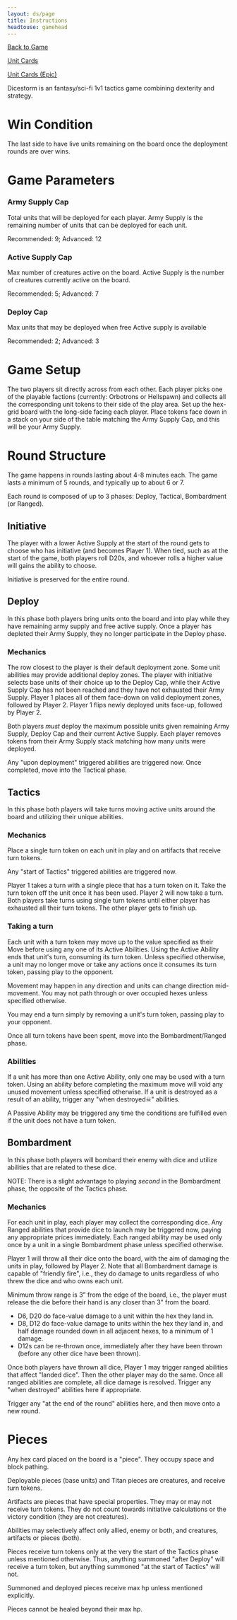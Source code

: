 ```yaml
---
layout: ds/page
title: Instructions
headtouse: gamehead
---
```


[Back to Game](..)

[Unit Cards](units.html)

[Unit Cards (Epic)](units_epic.html)

Dicestorm is an fantasy/sci-fi 1v1 tactics game combining dexterity and strategy.

# Win Condition
The last side to have live units remaining on the board once the deployment rounds are over wins.

# Game Parameters

### Army Supply Cap
Total units that will be deployed for each player. Army Supply is the remaining number of units that can be deployed for each unit.

Recommended: 9; Advanced: 12

### Active Supply Cap
Max number of creatures active on the board. Active Supply is the number of creatures currently active on the board.

Recommended: 5; Advanced: 7

### Deploy Cap
Max units that may be deployed when free Active supply is available

Recommended: 2; Advanced: 3

# Game Setup
The two players sit directly across from each other. Each player picks one of the playable factions (currently: Orbotrons or Hellspawn) and collects all the corresponding unit tokens to their side of the play area. Set up the hex-grid board with the long-side facing each player. Place tokens face down in a stack on your side of the table matching the Army Supply Cap, and this will be your Army Supply.

# Round Structure
The game happens in rounds lasting about 4-8 minutes each. The game lasts a minimum of 5 rounds, and typically up to about 6 or 7.

Each round is composed of up to 3 phases: Deploy, Tactical, Bombardment (or Ranged).

## Initiative
The player with a lower Active Supply at the start of the round gets to choose who has initiative (and becomes Player 1). When tied, such as at the start of the game, both players roll D20s, and whoever rolls a higher value will gains the ability to choose.

Initiative is preserved for the entire round.

## Deploy
In this phase both players bring units onto the board and into play while they have remaining army supply and free active supply. Once a player has depleted their Army Supply, they no longer participate in the Deploy phase.

### Mechanics
The row closest to the player is their default deployment zone. Some unit abilities may provide additional deploy zones.
The player with initiative selects base units of their choice up to the Deploy Cap, while their Active Supply Cap has not been reached and they have not exhausted their Army Supply. Player 1 places all of them face-down on valid deployment zones, followed by Player 2. Player 1 flips newly deployed units face-up, followed by Player 2. 

Both players *must* deploy the maximum possible units given remaining Army Supply, Deploy Cap and their current Active Supply. Each player removes tokens from their Army Supply stack matching how many units were deployed.

Any "upon deployment" triggered abilities are triggered now. Once completed, move into the Tactical phase.

## Tactics
In this phase both players will take turns moving active units around the board and utilizing their unique abilities.

### Mechanics
Place a single turn token on each unit in play and on artifacts that receive turn tokens. 

Any "start of Tactics" triggered abilities are triggered now.

Player 1 takes a turn with a single piece that has a turn token on it. Take the turn token off the unit once it has been used. Player 2 will now take a turn. Both players take turns using single turn tokens until either player has exhausted all their turn tokens. The other player gets to finish up.

### Taking a turn
Each unit with a turn token may move up to the value specified as their Move before using any one of its Active Abilities. Using the Active Ability ends that unit's turn, consuming its turn token. Unless specified otherwise, a unit may no longer move or take any actions once it consumes its turn token, passing play to the opponent.

Movement may happen in any direction and units can change direction mid-movement. You may not path through or over occupied hexes unless specified otherwise.

You may end a turn simply by removing a unit's turn token, passing play to your opponent.

Once all turn tokens have been spent, move into the Bombardment/Ranged phase.

### Abilities
If a unit has more than one Active Ability, only one may be used with a turn token. Using an ability before completing the maximum move will void any unused movement unless specified otherwise. If a unit is destroyed as a result of an ability, trigger any "when destroyed☠" abilities.

A Passive Ability may be triggered any time the conditions are fulfilled even if the unit does not have a turn token.

## Bombardment
In this phase both players will bombard their enemy with dice and utilize abilities that are related to these dice.

NOTE: There is a slight advantage to playing *second* in the Bombardment phase, the opposite of the Tactics phase.

### Mechanics
For each unit in play, each player may collect the corresponding dice. Any Ranged abilities that provide dice to launch may be triggered now, paying any appropriate prices immediately. Each ranged ability may be used only once by a unit in a single Bombardment phase unless specified otherwise.

Player 1 will throw all their dice onto the board, with the aim of damaging the units in play, followed by Player 2. Note that all Bombardment damage is capable of "friendly fire", i.e., they do damage to units regardless of who threw the dice and who owns each unit.

Minimum throw range is 3” from the edge of the board, i.e., the player must release the die before their hand is any closer than 3" from the board.

* D6, D20 do face-value damage to a unit within the hex they land in.
* D8, D12 do face-value damage to units within the hex they land in, and half damage rounded down in all adjacent hexes, to a minimum of 1 damage.
* D12s can be re-thrown once, immediately after they have been thrown (before any other dice have been thrown).

Once both players have thrown all dice, Player 1 may trigger ranged abilities that affect "landed dice". Then the other player may do the same. Once all ranged abilities are complete, all dice damage is resolved. Trigger any "when destroyed" abilities here if appropriate.

Trigger any "at the end of the round" abilities here, and then move onto a new round.

# Pieces
Any hex card placed on the board is a "piece". They occupy space and block pathing.

Deployable pieces (base units) and Titan pieces are creatures, and receive turn tokens.

Artifacts are pieces that have special properties. They may or may not receive turn tokens. They do not count towards initiative calculations or the victory condition (they are not creatures).

Abilities may selectively affect only allied, enemy or both, and creatures, artifacts or pieces (both).

Pieces receive turn tokens only at the very the start of the Tactics phase unless mentioned otherwise. Thus, anything summoned "after Deploy" will receive a turn token, but anything summoned "at the start of Tactics" will not.

Summoned and deployed pieces receive max hp unless mentioned explicitly.

Pieces cannot be healed beyond their max hp.
